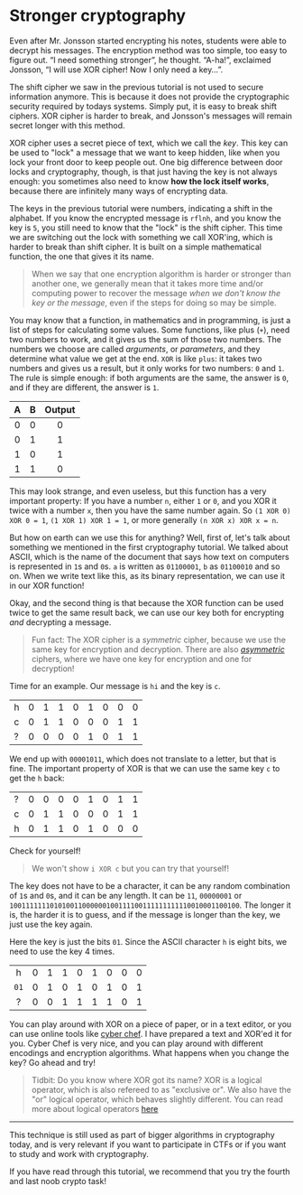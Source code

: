 # Stronger cryptography

Even after Mr. Jonsson started encrypting his notes, students were able to
decrypt his messages. The encryption method was too simple, too easy to figure
out. “I need something stronger”, he thought. “A-ha!”, exclaimed Jonsson, “I
will use XOR cipher! Now I only need a key…”.

The shift cipher we saw in the previous tutorial is not used to secure
information anymore. This is because it does not provide the cryptographic
security required by todays systems. Simply put, it is easy to break shift
ciphers. XOR cipher is harder to break, and Jonsson's messages will remain
secret longer with this method.

XOR cipher uses a secret piece of text, which we call the *key*. This key can
be used to "lock" a message that we want to keep hidden, like when you lock
your front door to keep people out. One big difference between door locks and
cryptography, though, is that just having the key is not always enough: you
sometimes also need to know **how the lock itself works**, because there are
infinitely many ways of encrypting data.

The keys in the previous tutorial were numbers, indicating a shift in the
alphabet. If you know the encrypted message is `rflnh`, and you know the key is
`5`, you still need to know that the "lock" is the shift cipher.  This time we
are switching out the lock with something we call XOR'ing, which is harder to
break than shift cipher. It is built on a simple mathematical function, the one
that gives it its name.

> When we say that one encryption algorithm is harder or stronger than another
> one, we generally mean that it takes more time and/or computing power to
> recover the message *when we don't know the key or the message*, even if the
> steps for doing so may be simple.

You may know that a function, in mathematics and in programming, is just a list
of steps for calculating some values. Some functions, like plus (`+`), need two
numbers to work, and it gives us the sum of those two numbers. The numbers we
choose are called *arguments*, or *parameters*, and they determine what value
we get at the end. `XOR` is like `plus`: it takes two numbers and gives us a
result, but it only works for two numbers: `0` and `1`. The rule is simple
enough: if both arguments are the same, the answer is `0`, and if they are
different, the answer is `1`.

| A | B | Output |
|:-:|:-:|:-:|
| 0 | 0 | 0 |
| 0 | 1 | 1 |
| 1 | 0 | 1 |
| 1 | 1 | 0 |

This may look strange, and even useless, but this function has a very important
property: If you have a number `n`, either `1` or `0`, and you XOR it twice
with a number `x`, then you have the same number again. So `(1 XOR 0) XOR 0 =
1`, `(1 XOR 1) XOR 1 = 1`, or more generally `(n XOR x) XOR x = n`.

But how on earth can we use this for anything? Well, first of, let's talk about
something we mentioned in the first cryptography tutorial. We talked about
ASCII, which is the name of the document that says how text on computers is
represented in `1`s and `0`s. `a` is written as `01100001`, `b` as `01100010`
and so on.  When we write text like this, as its binary representation, we can
use it in our XOR function!

Okay, and the second thing is that because the XOR function can be used twice
to get the same result back, we can use our key both for encrypting *and*
decrypting a message.

> Fun fact: The XOR cipher is a *symmetric* cipher, because we use the same key
> for encryption and decryption. There are also
> [*asymmetric*](https://en.wikipedia.org/wiki/Public-key_cryptography)
> ciphers, where we have one key for encryption and one for decryption!

Time for an example. Our message is `hi` and the key is `c`.


|   |   |   |   |   |   |   |   |   |
| - | - | - | - | - | - | - | - | - |
| h | 0 | 1 | 1 | 0 | 1 | 0 | 0 | 0 |
| c | 0 | 1 | 1 | 0 | 0 | 0 | 1 | 1 |
| ? | 0 | 0 | 0 | 0 | 1 | 0 | 1 | 1 |

We end up with `00001011`, which does not translate to a letter, but that is
fine. The important property of XOR is that we can use the same key `c` to get
the `h` back:

|   |   |   |   |   |   |   |   |   |
| - | - | - | - | - | - | - | - | - |
| ? | 0 | 0 | 0 | 0 | 1 | 0 | 1 | 1 |
| c | 0 | 1 | 1 | 0 | 0 | 0 | 1 | 1 |
| h | 0 | 1 | 1 | 0 | 1 | 0 | 0 | 0 |

Check for yourself!

> We won't show `i XOR c` but you can try that yourself!

The key does not have to be a character, it can be any random combination of
`1`s and `0`s, and it can be any length. It can be `11`, `00000001` or
`100111111101010011000000100111100111111111110010001100100`. The longer it is,
the harder it is to guess, and if the message is longer than the key, we just
use the key again.

Here the key is just the bits `01`. Since the ASCII character `h` is eight
bits, we need to use the key 4 times.

|   |   |   |   |   |   |   |   |   |
| :-: | - | - | - | - | - | - | - | - |
| h | 0 | 1 | 1 | 0 | 1 | 0 | 0 | 0 |
|  `01` | 0 | 1 | 0 | 1 | 0 | 1 | 0 | 1 |
| ? | 0 | 0 | 1 | 1 | 1 | 1 | 0 | 1 |

You can play around with XOR on a piece of paper, or in a text editor, or you
can use online tools like [cyber
chef](https://gchq.github.io/CyberChef/#recipe=XOR(%7B'option':'Binary','string':'00001001'%7D,'Standard',false)To_Hex('Space'/disabled)To_Binary('Space'/disabled)&input=VG8gbWFrZSBhIHBvdGlvbiwgeW91IHdpbGwgbmVlZCB0d28gdGFibGUgc3Bvb25zIG9mIEMsIGFuZCBhIHdpemFyZHMgaGF0Lg).
I have prepared a text and XOR'ed it for you. Cyber Chef is very nice, and you
can play around with different encodings and encryption algorithms. What
happens when you change the key? Go ahead and try!

> Tidbit: Do you know where XOR got its name? XOR is a logical operator, which
> is also refereed to as "exclusive or". We also have the "or" logical
> operator, which behaves slightly different. You can read more about logical
> operators [here](https://en.wikipedia.org/wiki/Boolean_algebra#Operations)

----------


This technique is still used as part of bigger algorithms in cryptography
today, and is very relevant if you want to participate in CTFs or if you want
to study and work with cryptography.

If you have read through this tutorial, we recommend that you try the fourth
and last noob crypto task!
